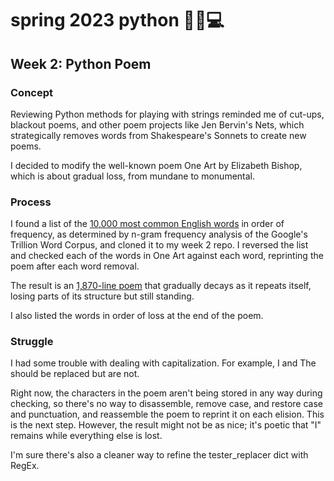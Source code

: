# spring 2023 python 🐍🤓💻

## Week 2: Python Poem


### Concept
Reviewing Python methods for playing with strings reminded me of cut-ups, blackout poems, and other poem projects like Jen Bervin's Nets, which strategically removes words from Shakespeare's Sonnets to create new poems. 

I decided to modify the well-known poem One Art by Elizabeth Bishop, which is about gradual loss, from mundane to monumental.


### Process
I found a list of the [10,000 most common English words](https://github.com/first20hours/google-10000-english) in order of frequency, as determined by n-gram frequency analysis of the Google's Trillion Word Corpus, and cloned it to my week 2 repo. I reversed the list and checked each of the words in One Art against each word, reprinting the poem after each word removal.

The result is an [1,870-line poem](https://github.com/iteratiii/spring-2023-python/blob/main/week2/PythonPoem.ipynb) that gradually decays as it repeats itself, losing parts of its structure but still standing.

I also listed the words in order of loss at the end of the poem.


### Struggle
I had some trouble with dealing with capitalization. For example, I and The should be replaced but are not. 

Right now, the characters in the poem aren't being stored in any way during checking, so there's no way to disassemble, remove case, and restore case and punctuation, and reassemble the poem to reprint it on each elision. This is the next step. However, the result might not be as nice; it's poetic that "I" remains while everything else is lost.

I'm sure there's also a cleaner way to refine the tester_replacer dict with RegEx.